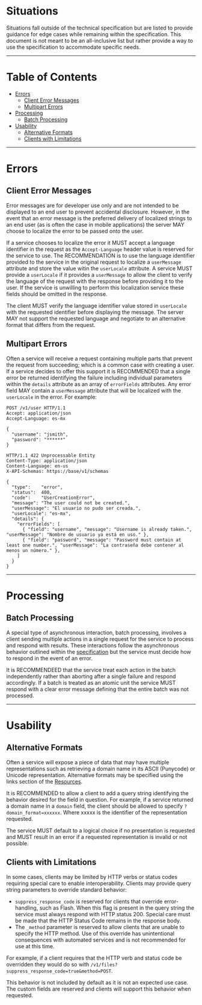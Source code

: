 # Situations #

Situations fall outside of the technical specification but are listed to provide guidance for edge cases while remaining within the specification.  This document is not meant to be an all-inclusive list but rather provide a way to use the specification to accommodate specific needs.

----------------------------------------

# Table of Contents #

- [Errors](#errors)
  - [Client Error Messages](#client-error-messages)
  - [Multipart Errors](#multipart-errors)
- [Processing](#processing)
  - [Batch Processing](#batch-processing)
- [Usability](#usability)
  - [Alternative Formats](#alternative-formats)
  - [Clients with Limitations](#clients-with-limitations)

----------------------------------------
# Errors #

## Client Error Messages ##
Error messages are for developer use only and are not intended to be displayed to an end user to prevent accidental disclosure.  However, in the event that an error message is the preferred delivery of localized strings to an end user (as is often the case in mobile applications) the server MAY choose to localize the error to be passed onto the user.

If a service chooses to localize the error it MUST accept a language identifier in the request as the <code>Accept-Language</code> header value is reserved for the service to use.  The RECOMMENDATION is to use the language identifier provided to the service in the original request to localize a <code>userMessage</code> attribute and store the value witin the <code>userLocale</code> attribute.  A service MUST provide a <code>userLocale</code> if it provides a <code>userMessage</code> to allow the client to verify the language of the request with the response before providing it to the user.  If the service is unwilling to perform this localization service these fields should be omitted in the response.

The client MUST verify the language identifier value stored in <code>userLocale</code> with the requested identifier before displaying the message.  The server MAY not support the requested language and negotiate to an alternative format that differs from the request.

## Multipart Errors ##
Often a service will receive a request containing multiple parts that prevent the request from succeeding; which is a common case with creating a user.  If a service decides to offer this support it is RECOMMENDED that a single error be returned identifying the failure including individual parameters within the <code>details</code> attribute as an array of <code>errorFields</code> attributes.  Any error field MAY contain a <code>userMessage</code> attribute that will be localized with the <code>userLocale</code> in the error.  For example:

```http
POST /v1/user HTTP/1.1
Accept: application/json
Accept-Language: es-mx

{
  "username": "jsmith",
  "password": "******"
}
```

```http
HTTP/1.1 422 Unprocessable Entity
Content-Type: application/json
Content-Language: en-us
X-API-Schemas: https://base/v1/schemas

{
  "type":    "error",
  "status":  400,
  "code":    "UserCreationError",
  "message": "The user could not be created.",
  "userMessage": "El usuario no pudo ser creada.",
  "userLocale": "es-mx", 
  "details": {
    "errorFields": [
      { "field": "username", "message": "Username is already taken.", "userMessage": "Nombre de usuario ya está en uso." },
      { "field": "password", "message": "Password must contain at least one number.", "userMessage": "La contraseña debe contener al menos un número." },
    ]
  }
}
```
----------------------------------------

# Processing #

## Batch Processing ##
A special type of asynchronous interaction, batch processing, involves a client sending multiple actions in a single request for the service to process and respond with results.  These interactions follow the asynchronous behavior outlined within the [specification](./specification.md#asynchronous-actions) but the service must decide how to respond in the event of an error.  

It is RECOMMENDEED that the service treat each action in the batch independently rather than aborting after a single failure and respond accordingly.  If a batch is treated as an atomic unit the service MUST respond with a clear error message defining that the entire batch was not processed.

----------------------------------------

# Usability 

## Alternative Formats ##
Often a service will expose a piece of data that may have multiple representations such as retrieving a domain name in its ASCII (Punycode) or Unicode representation.  Alternative formats may be specified using the links section of the [Resources](./specification.md#resources).

It is RECOMMENDED to allow a client to add a query string identifying the behavior desired for the field in question.  For example, if a service returned a domain name in a <code>domain</code> field, the client should be allowed to specify <code>?domain_format=xxxxxx</code>.  Where xxxxx is the identifier of the representation requested.  

The service MUST default to a logical choice if no presentation is requested and MUST result in an error if a requested representation is invalid or not possible.  

## Clients with Limitations ##
In some cases, clients may be limited by HTTP verbs or status codes requiring special care to enable interoperability.  Clients may provide query string parameters to override standard behavior:

  - <code>suppress_response_code</code> is reserved for clients that override error-handling, such as Flash.  When this flag is present in the query string the service must always respond with HTTP status 200. Special care must be made that the HTTP Status Code remains in the response body.
  - The <code>_method</code> parameter is reserved to allow clients that are unable to specify the HTTP method.  Use of this override has unintentional consequences with automated services and is not recommended for use at this time.

For example, if a client requires that the HTTP verb and status code be overridden they would do so with <code>/v1/files?suppress_response_code=true&method=POST</code>.

This behavior is not included by default as it is not an expected use case.  The custom fields are reserved and clients will support this behavior when requested.

